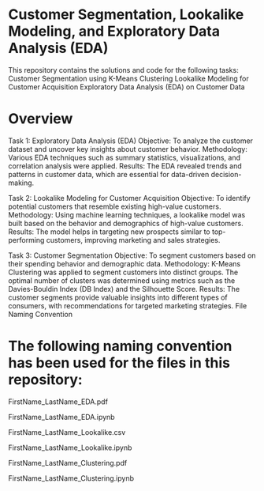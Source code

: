 # Customer Segmentation, Lookalike Modeling, and Exploratory Data Analysis (EDA)

This repository contains the solutions and code for the following tasks:
Customer Segmentation using K-Means Clustering
Lookalike Modeling for Customer Acquisition
Exploratory Data Analysis (EDA) on Customer Data

# Overview

Task 1: Exploratory Data Analysis (EDA)
Objective: To analyze the customer dataset and uncover key insights about customer behavior.
Methodology: Various EDA techniques such as summary statistics, visualizations, and correlation analysis were applied.
Results: The EDA revealed trends and patterns in customer data, which are essential for data-driven decision-making. 

Task 2: Lookalike Modeling for Customer Acquisition
Objective: To identify potential customers that resemble existing high-value customers.
Methodology: Using machine learning techniques, a lookalike model was built based on the behavior and demographics of high-value customers.
Results: The model helps in targeting new prospects similar to top-performing customers, improving marketing and sales strategies.

Task 3: Customer Segmentation
Objective: To segment customers based on their spending behavior and demographic data.
Methodology: K-Means Clustering was applied to segment customers into distinct groups. The optimal number of clusters was determined using metrics such as the Davies-Bouldin Index (DB Index) and the Silhouette Score.
Results: The customer segments provide valuable insights into different types of consumers, with recommendations for targeted marketing strategies.
File Naming Convention

# The following naming convention has been used for the files in this repository:

FirstName_LastName_EDA.pdf

FirstName_LastName_EDA.ipynb

FirstName_LastName_Lookalike.csv

FirstName_LastName_Lookalike.ipynb

FirstName_LastName_Clustering.pdf

FirstName_LastName_Clustering.ipynb
